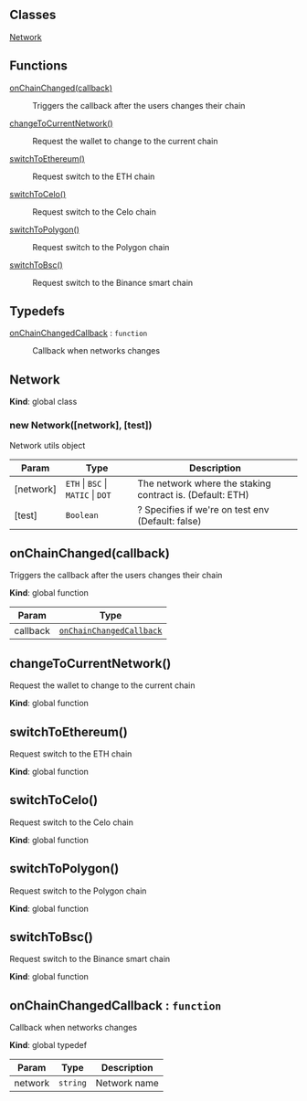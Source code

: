 ## Classes

<dl>
<dt><a href="#Network">Network</a></dt>
<dd></dd>
</dl>

## Functions

<dl>
<dt><a href="#onChainChanged">onChainChanged(callback)</a></dt>
<dd><p>Triggers the callback after the users changes their chain</p>
</dd>
<dt><a href="#changeToCurrentNetwork">changeToCurrentNetwork()</a></dt>
<dd><p>Request the wallet to change to the current chain</p>
</dd>
<dt><a href="#switchToEthereum">switchToEthereum()</a></dt>
<dd><p>Request switch to the ETH chain</p>
</dd>
<dt><a href="#switchToCelo">switchToCelo()</a></dt>
<dd><p>Request switch to the Celo chain</p>
</dd>
<dt><a href="#switchToPolygon">switchToPolygon()</a></dt>
<dd><p>Request switch to the Polygon chain</p>
</dd>
<dt><a href="#switchToBsc">switchToBsc()</a></dt>
<dd><p>Request switch to the Binance smart chain</p>
</dd>
</dl>

## Typedefs

<dl>
<dt><a href="#onChainChangedCallback">onChainChangedCallback</a> : <code>function</code></dt>
<dd><p>Callback when networks changes</p>
</dd>
</dl>

<a name="Network"></a>

## Network
**Kind**: global class  
<a name="new_Network_new"></a>

### new Network([network], [test])
Network utils object


| Param | Type | Description |
| --- | --- | --- |
| [network] | <code>ETH</code> \| <code>BSC</code> \| <code>MATIC</code> \| <code>DOT</code> | The network where the staking contract is. (Default: ETH) |
| [test] | <code>Boolean</code> | ? Specifies if we're on test env (Default: false) |

<a name="onChainChanged"></a>

## onChainChanged(callback)
Triggers the callback after the users changes their chain

**Kind**: global function  

| Param | Type |
| --- | --- |
| callback | [<code>onChainChangedCallback</code>](#onChainChangedCallback) | 

<a name="changeToCurrentNetwork"></a>

## changeToCurrentNetwork()
Request the wallet to change to the current chain

**Kind**: global function  
<a name="switchToEthereum"></a>

## switchToEthereum()
Request switch to the ETH chain

**Kind**: global function  
<a name="switchToCelo"></a>

## switchToCelo()
Request switch to the Celo chain

**Kind**: global function  
<a name="switchToPolygon"></a>

## switchToPolygon()
Request switch to the Polygon chain

**Kind**: global function  
<a name="switchToBsc"></a>

## switchToBsc()
Request switch to the Binance smart chain

**Kind**: global function  
<a name="onChainChangedCallback"></a>

## onChainChangedCallback : <code>function</code>
Callback when networks changes

**Kind**: global typedef  

| Param | Type | Description |
| --- | --- | --- |
| network | <code>string</code> | Network name |

